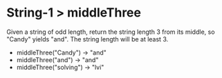 # String-1 > middleThree

Given a string of odd length, return the string length 3 from its middle, so "Candy" yields "and". The string length will be at least 3.

- middleThree("Candy") → "and"
- middleThree("and") → "and"
- middleThree("solving") → "lvi"